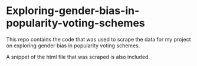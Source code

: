 # Exploring-gender-bias-in-popularity-voting-schemes

This repo contains the code that was used to scrape the data for my project on exploring gender bias in popularity voting schemes. 

A snippet of the html file that was scraped is also included. 

